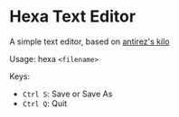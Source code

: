 # Hexa Text Editor

A simple text editor, based on [antirez's kilo](https://github.com/antirez/kilo)

Usage: hexa `<filename>`

Keys:

- `Ctrl S`: Save or Save As
- `Ctrl Q`: Quit
